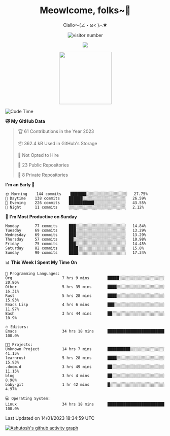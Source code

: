 <div align="center">
  <h1>Meowlcome, folks~👋</h1>
  <p>Ciallo～(∠・ω< )⌒★</p>
</div>

<p align="center">
  <img src="https://count.getloli.com/get/@Ziqi-Yang?theme=rule34" alt="visitor number" />
</p>

<p align="center">
  <img src="https://skillicons.dev/icons?i=c,py,flutter,go,java,js,linux,emacs" />
</p>
<p align="center">
  <img height="165" src="https://github-readme-stats-ruby-one.vercel.app/api?username=Ziqi-Yang&show_icons=true&include_all_commits=true&hide_border=true" />
</p>

<!--START_SECTION:waka-->
![Code Time](http://img.shields.io/badge/Code%20Time-390%20hrs%2051%20mins-blue)

**🐱 My GitHub Data** 

> 🏆 61 Contributions in the Year 2023
 > 
> 📦 362.4 kB Used in GitHub's Storage 
 > 
> 🚫 Not Opted to Hire
 > 
> 📜 23 Public Repositories 
 > 
> 🔑 8 Private Repositories  
 > 
**I'm an Early 🐤** 

```text
🌞 Morning    144 commits    ███████░░░░░░░░░░░░░░░░░░   27.75% 
🌆 Daytime    138 commits    ██████░░░░░░░░░░░░░░░░░░░   26.59% 
🌃 Evening    226 commits    ███████████░░░░░░░░░░░░░░   43.55% 
🌙 Night      11 commits     ░░░░░░░░░░░░░░░░░░░░░░░░░   2.12%

```
📅 **I'm Most Productive on Sunday** 

```text
Monday       77 commits     ███░░░░░░░░░░░░░░░░░░░░░░   14.84% 
Tuesday      69 commits     ███░░░░░░░░░░░░░░░░░░░░░░   13.29% 
Wednesday    69 commits     ███░░░░░░░░░░░░░░░░░░░░░░   13.29% 
Thursday     57 commits     ██░░░░░░░░░░░░░░░░░░░░░░░   10.98% 
Friday       75 commits     ███░░░░░░░░░░░░░░░░░░░░░░   14.45% 
Saturday     82 commits     ████░░░░░░░░░░░░░░░░░░░░░   15.8% 
Sunday       90 commits     ████░░░░░░░░░░░░░░░░░░░░░   17.34%

```


📊 **This Week I Spent My Time On** 

```text
💬 Programming Languages: 
Org                      7 hrs 9 mins        █████░░░░░░░░░░░░░░░░░░░░   20.86% 
Other                    5 hrs 35 mins       ████░░░░░░░░░░░░░░░░░░░░░   16.31% 
Rust                     5 hrs 28 mins       ████░░░░░░░░░░░░░░░░░░░░░   15.93% 
Emacs Lisp               4 hrs 6 mins        ███░░░░░░░░░░░░░░░░░░░░░░   11.97% 
Bash                     3 hrs 44 mins       ██░░░░░░░░░░░░░░░░░░░░░░░   10.9%

🔥 Editors: 
Emacs                    34 hrs 18 mins      █████████████████████████   100.0%

🐱‍💻 Projects: 
Unknown Project          14 hrs 7 mins       ██████████░░░░░░░░░░░░░░░   41.15% 
learnrust                5 hrs 28 mins       ████░░░░░░░░░░░░░░░░░░░░░   15.93% 
.doom.d                  3 hrs 49 mins       ██░░░░░░░░░░░░░░░░░░░░░░░   11.15% 
blog                     3 hrs 4 mins        ██░░░░░░░░░░░░░░░░░░░░░░░   8.98% 
baby-git                 1 hr 42 mins        █░░░░░░░░░░░░░░░░░░░░░░░░   4.97%

💻 Operating System: 
Linux                    34 hrs 18 mins      █████████████████████████   100.0%

```


 Last Updated on 14/01/2023 18:34:59 UTC
<!--END_SECTION:waka-->


[![Ashutosh's github activity graph](https://github-readme-activity-graph.cyclic.app/graph?username=Ziqi-Yang&theme=github)](https://github.com/ashutosh00710/github-readme-activity-graph)
